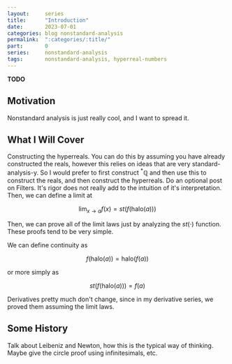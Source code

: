 ```yaml
---
layout:     series
title:      "Introduction"
date:       2023-07-01
categories: blog nonstandard-analysis
permalink:  ":categories/:title/"
part:       0
series:     nonstandard-analysis
tags:       nonstandard-analysis, hyperreal-numbers
---
```


**TODO**

## Motivation

Nonstandard analysis is just really cool, and I want to spread it. 

## What I Will Cover

Constructing the hyperreals. You can do this by assuming you have already constructed the reals, however this relies on ideas that are very standard-analysis-y. So I would prefer to first construct $^* \mathbb{Q}$ and then use this to construct the reals, and then construct the hyperreals. Do an optional post on Filters. It's rigor does not really add to the intuition of it's interpretation. Then, we can define a limit at 

$$
\lim_{x \rightarrow a} f(x) = st( f(\text{halo}(a)) )
$$

Then, we can prove all of the limit laws just by analyzing the $st(\cdot)$ function. These proofs tend to be very simple.

We can define continuity as 

$$
f(\text{halo}(a)) = \text{halo}(f(a))
$$ 

or more simply as

$$
st( f(\text{halo}(a)) ) = f(a)
$$

Derivatives pretty much don't change, since in my derivative series, we proved them assuming the limit laws. 

## Some History

Talk about Leibeniz and Newton, how this is the typical way of thinking. Maybe give the circle proof using infinitesimals, etc.